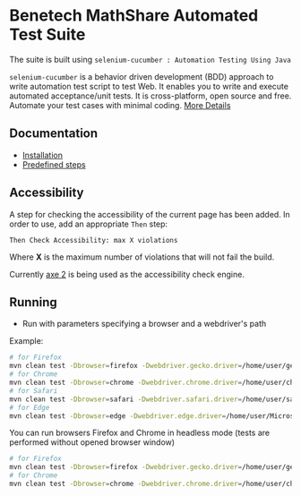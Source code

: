 Benetech MathShare Automated Test Suite
=================

The suite is built using `selenium-cucumber : Automation Testing Using Java`

`selenium-cucumber` is a behavior driven development (BDD) approach to write automation test script to test Web.
It enables you to write and execute automated acceptance/unit tests.
It is cross-platform, open source and free.
Automate your test cases with minimal coding.
[More Details](http://seleniumcucumber.info/)

Documentation
-------------
* [Installation](https://github.com/selenium-cucumber/selenium-cucumber-java/blob/master/doc/installation.md)
* [Predefined steps](https://github.com/selenium-cucumber/selenium-cucumber-java/blob/master/doc/canned_steps.md)

Accessibility
-------------

A step for checking the accessibility of the current page has been added. In order to use, add an appropriate 
`Then` step:

```code 
Then Check Accessibility: max X violations
```

Where **X** is the maximum number of violations that will not fail the build.

Currently [axe 2](https://axe-core.org/) is being used as the accessibility check engine.

Running
-------

* Run with parameters specifying a browser and a webdriver's path

Example:
```bash
# for Firefox
mvn clean test -Dbrowser=firefox -Dwebdriver.gecko.driver=/home/user/geckodriver
# for Chrome
mvn clean test -Dbrowser=chrome -Dwebdriver.chrome.driver=/home/user/chromedriver
# for Safari
mvn clean test -Dbrowser=safari -Dwebdriver.safari.driver=/home/user/safaridriver
# for Edge
mvn clean test -Dbrowser=edge -Dwebdriver.edge.driver=/home/user/MicrosoftWebDriver.exe
```

You can run browsers Firefox and Chrome in headless mode (tests are performed without opened browser window)
```bash
# for Firefox
mvn clean test -Dbrowser=firefox -Dwebdriver.gecko.driver=/home/user/geckodriver -Dheadless=true
# for Chrome
mvn clean test -Dbrowser=chrome -Dwebdriver.chrome.driver=/home/user/chromedriver -Dheadless=true
```
